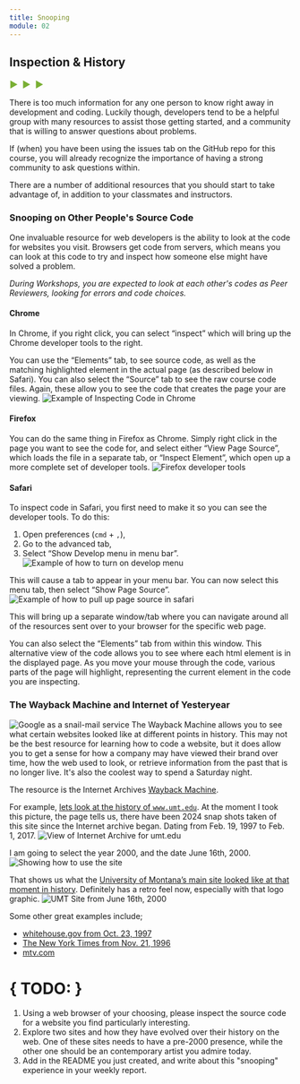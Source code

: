 ```yaml
---
title: Snooping
module: 02
---
```


## Inspection & History
<span style="color: #79AF33; font-size: medium; font-weight: bold">▶ &nbsp;▶  &nbsp;▶</span>

There is too much information for any one person to know right away in development and coding. Luckily though, developers tend to be a helpful group with many resources to assist those getting started, and a community that is willing to answer questions about problems.

If (when) you have been using the issues tab on the GitHub repo for this course, you will already recognize the importance of having a strong community to ask questions within.

There are a number of additional resources that you should start to take advantage of, in addition to your classmates and instructors.

### Snooping on Other People's Source Code
One invaluable resource for web developers is the ability to look at the code for websites you visit. Browsers get code from servers, which means you can look at this code to try and inspect how someone else might have solved a problem.

_During Workshops, you are expected to look at each other's codes as Peer Reviewers, looking for errors and code choices._

#### Chrome
In Chrome, if you right click, you can select “inspect” which will bring up the Chrome developer tools to the right.

You can use the “Elements” tab, to see source code, as well as the matching highlighted element in the actual page (as described below in Safari). You can also select the “Source” tab to see the raw course code files. Again, these allow you to see the code that creates the page your are viewing.
![Example of Inspecting Code in Chrome](../imgs/chromeInspect.png)

#### Firefox
You can do the same thing in Firefox as Chrome. Simply right click in the page you want to see the code for, and select either “View Page Source”, which loads the file in a separate tab, or “Inspect Element”, which open up a more complete set  of developer tools.
![Firefox developer tools](../imgs/firefoxInspect.png)

#### Safari

To inspect code in Safari, you first need to make it so you can see the developer tools. To do this:

1. Open preferences (`cmd` + `,`),
2. Go to the advanced tab,
3. Select “Show Develop menu in menu bar”.
![Example of how to turn on develop menu](../imgs/safdevelopmenu.png)

This will cause a tab to appear in your menu bar. You can now select this menu tab, then select “Show Page Source”. ![Example of how to pull up page source in safari](../imgs/safPageResource.png)

This will bring up a separate window/tab where you can navigate around all of the resources sent over to your browser for the specific web page.

You can also select the “Elements” tab from within this window. This alternative view of the code allows you to see where each html element is in the displayed page. As you move your mouse through the code, various parts of the page will highlight, representing the current element in the code you are inspecting.


### The Wayback Machine and Internet of Yesteryear
![Google as a snail-mail service](../imgs/google-classic.jpg)
The Wayback Machine allows you to see what certain websites looked like at different points in history. This may not be the best resource for learning how to code a website, but it does allow you to get a sense for how a company may have viewed their brand over time, how the web used to look, or retrieve information from the past that is no longer live. It's also the coolest way to spend a Saturday night.

The resource is the Internet Archives [Wayback Machine](https://archive.org).

For example, [lets look at the history of `www.umt.edu`](http://web.archive.org/web/20170201194752*/http://www.umt.edu/). At the moment I took this picture, the page tells us, there have been 2024 snap shots taken of this site since the Internet archive began. Dating from Feb. 19, 1997 to Feb. 1, 2017.
![View of Internet Archive for umt.edu](../imgs/umtInternetArchive.png)

I am going to select the year 2000, and the date June 16th, 2000. ![Showing how to use the site](../imgs/usingInternetArchive.png)

That shows us what the [University of Montana’s main site looked like at that moment in history](http://web.archive.org/web/20000616104233/http://www.umt.edu/). Definitely has a retro feel now, especially with that logo graphic. ![UMT Site from June 16th, 2000](../imgs/umtJune162000.png)

Some other great examples include;

- [whitehouse.gov from Oct. 23, 1997](https://web-beta.archive.org/web/19971023010656/whitehouse.gov)
- [The New York Times from Nov. 21, 1996](http://web.archive.org/web/19961121230155/http://www.nytimes.com/)
- [mtv.com](http://web.archive.org/web/19961222031059/http://www.mtv.com/)


# { TODO: }

1. Using a web browser of your choosing, please inspect the source code for a website you find particularly interesting.
2. Explore two sites and how they have evolved over their history on the web. One of these sites needs to have a pre-2000 presence, while the other one should be an contemporary artist you admire today.
3. Add in the README you just created, and write about this "snooping" experience in your weekly report.
